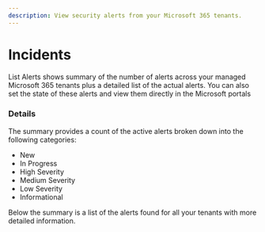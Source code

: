 ```yaml
---
description: View security alerts from your Microsoft 365 tenants.
---
```


# Incidents

List Alerts shows summary of the number of alerts across your managed Microsoft 365 tenants plus a detailed list of the actual alerts. You can also set the state of these alerts and view them directly in the Microsoft portals

### Details

The summary provides a count of the active alerts broken down into the following categories:

* New
* In Progress
* High Severity
* Medium Severity
* Low Severity
* Informational

Below the summary is a list of the alerts found for all your tenants with more detailed information.
